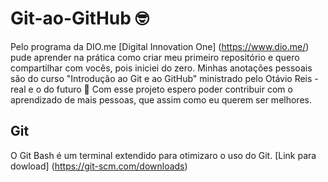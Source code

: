 # Git-ao-GitHub 🤓

Pelo programa da DIO.me [Digital Innovation One] (https://www.dio.me/) pude aprender na prática como criar meu primeiro repositório e quero compartilhar com vocês, pois iniciei do zero. 
Minhas anotações pessoais são do curso "Introdução ao Git e ao GitHub" ministrado pelo Otávio Reis - real e o do futuro 🤭
Com esse projeto espero poder contribuir com o aprendizado de mais pessoas, que assim como eu querem ser melhores. 

## Git 
O Git Bash é um terminal extendido para otimizaro o uso do Git.
[Link para dowload] (https://git-scm.com/downloads)



